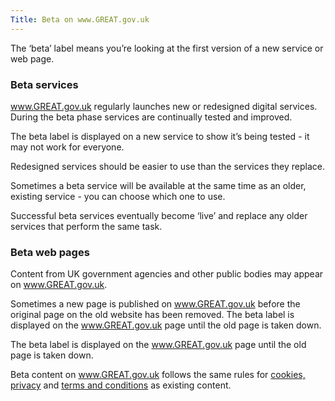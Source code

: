 ```yaml
---
Title: Beta on www.GREAT.gov.uk
---
```

The ‘beta’ label means you’re looking at the first version of a new service or web page.

### Beta services

www.GREAT.gov.uk regularly launches new or redesigned digital services. During the beta phase services are continually tested and improved.

The beta label is displayed on a new service to show it’s being tested - it may not work for everyone.

Redesigned services should be easier to use than the services they replace.

Sometimes a beta service will be available at the same time as an older, existing service - you can choose which one to use.

Successful beta services eventually become ‘live’ and replace any older services that perform the same task.

### Beta web pages

Content  from UK government agencies and other public bodies may appear on www.GREAT.gov.uk.

Sometimes a new page is published on www.GREAT.gov.uk before the original page on the old website has been removed. The beta label is displayed on the www.GREAT.gov.uk page until the old page is taken down.

The beta label is displayed on the www.GREAT.gov.uk page until the old page is taken down.

Beta content on www.GREAT.gov.uk follows the same rules for [cookies, privacy](https://www.exportingisgreat.gov.uk/privacy-and-cookies/) and [terms and conditions](https://www.exportingisgreat.gov.uk/terms-and-conditions/) as existing content.
